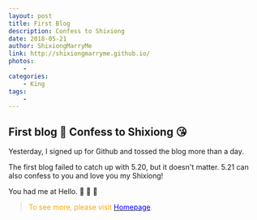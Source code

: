 ```yaml
--- 
layout: post
title: First Blog 
description: Confess to Shixiong
date: 2018-05-21 
author: ShixiongMarryMe  
link: http://shixiongmarryme.github.io/
photos:
    -
categories:
    - King
tags: 
    - 
--- 
```


## First blog :rose: Confess to Shixiong :kissing_heart:

Yesterday, I signed up for Github and tossed the blog more than a day. 

The first blog failed to catch up with 5.20, but it doesn't matter. 5.21 can also confess to you and love you my Shixiong! 

You had me at Hello. :revolving_hearts: :revolving_hearts: :revolving_hearts:

> <span style="color:orange"> To see more, please visit [<span style="color:blue">Homepage</span>](https://ShixiongMarryMe.github.io/). </span>

